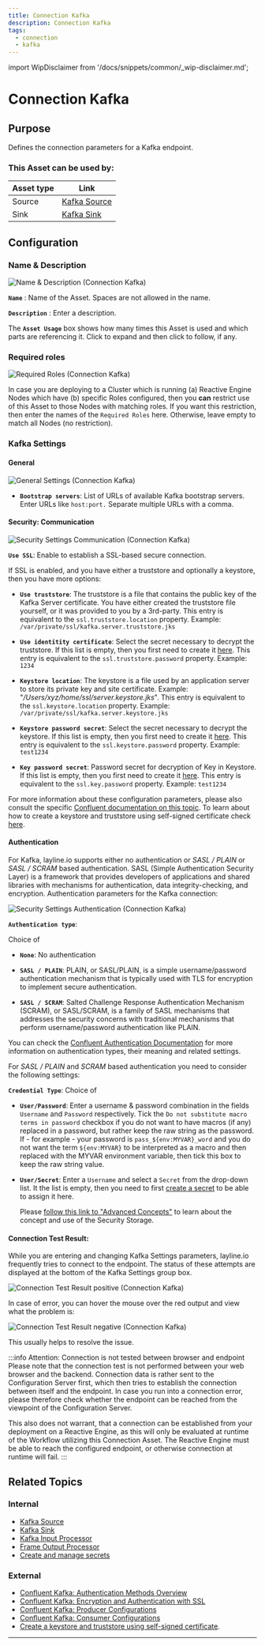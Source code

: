 ```yaml
---
title: Connection Kafka
description: Connection Kafka
tags:
  - connection
  - kafka
---
```


import WipDisclaimer from '/docs/snippets/common/_wip-disclaimer.md';

# Connection Kafka

## Purpose

Defines the connection parameters for a Kafka endpoint.

### This Asset can be used by:

| Asset type | Link                                                    |
|------------|---------------------------------------------------------|
| Source     | [Kafka Source](/docs/assets/sources/asset-source-kafka) |
| Sink       | [Kafka Sink](/docs/assets/sinks/asset-sink-kafka)       |

## Configuration

### Name & Description

![Name & Description (Connection Kafka)](./.asset-connection-kafka-images/d524b928.png)

**`Name`** : Name of the Asset. Spaces are not allowed in the name.

**`Description`** : Enter a description.

The **`Asset Usage`** box shows how many times this Asset is used and which parts are referencing it. Click to expand and then click to follow, if any.

### Required roles

![Required Roles (Connection Kafka)](./.asset-connection-kafka-images/c2e6ec39.png)

In case you are deploying to a Cluster which is running (a) Reactive Engine Nodes which have (b) specific Roles configured, then you **can** restrict use of this Asset to those Nodes with matching
roles.
If you want this restriction, then enter the names of the `Required Roles` here. Otherwise, leave empty to match all Nodes (no restriction).

### Kafka Settings

#### General

![General Settings (Connection Kafka)](./.asset-connection-kafka-images/bea9ffb0.png)

* **`Bootstrap servers`**: List of URLs of available Kafka bootstrap servers. Enter URLs like `host:port.` Separate multiple URLs with a comma.

#### Security: Communication

![Security Settings Communication (Connection Kafka)](./.asset-connection-kafka-images/22dd0741.png)

**`Use SSL`**: Enable to establish a SSL-based secure connection.

If SSL is enabled, and you have either a truststore and optionally a keystore, then you have more options:

* **`Use truststore`**: The truststore is a file that contains the public key of the Kafka Server certificate. You have either created the truststore file yourself, or it was provided to you by a
  3rd-party.
  This entry is equivalent to the `ssl.truststore.location` property.
  Example: `/var/private/ssl/kafka.server.truststore.jks`

* **`Use identitity certificate`**: Select the secret necessary to decrypt the truststore. If this list is empty, then you first need to create it [here](/docs/assets/resources/asset-resource-secret).
  This entry is equivalent to the `ssl.truststore.password` property.
  Example: `1234`

* **`Keystore location`**: The keystore is a file used by an application server to store its private key and site certificate. Example: "_/Users/xyz/home/ssl/server.keystore.jks_".
  This entry is equivalent to the `ssl.keystore.location` property.
  Example: `/var/private/ssl/kafka.server.keystore.jks`

* **`Keystore password secret`**: Select the secret necessary to decrypt the keystore. If this list is empty, then you first need to create it [here](/docs/assets/resources/asset-resource-secret).
  This entry is equivalent to the `ssl.keystore.password` property.
  Example: `test1234`

* **`Key password secret`**:  Password secret for decryption of Key in Keystore. If this list is empty, then you first need to create it [here](/docs/assets/resources/asset-resource-secret).
  This entry is equivalent to the `ssl.key.password` property.
  Example: `test1234`

For more information about these configuration parameters, please also consult the
specific [Confluent documentation on this topic](https://docs.confluent.io/platform/current/kafka/authentication_ssl.html).
To learn about how to create a keystore and truststore using self-signed certificate
check [here](https://unix.stackexchange.com/questions/347116/how-to-create-keystore-and-truststore-using-self-signed-certificate).

#### Authentication

For Kafka, layline.io supports either no authentication or _SASL / PLAIN_ or _SASL / SCRAM_ based authentication.
SASL (Simple Authentication Security Layer) is a framework that provides developers of applications and shared libraries with mechanisms for authentication, data integrity-checking, and encryption.
Authentication parameters for the Kafka connection:

![Security Settings Authentication (Connection Kafka)](./.asset-connection-kafka-images/5a780d01.png)

**`Authentication type`**:

Choice of

* **`None`**: No authentication

* **`SASL / PLAIN`**: PLAIN, or SASL/PLAIN, is a simple username/password authentication mechanism that is typically used with TLS for encryption to implement secure authentication.

* **`SASL / SCRAM`**: Salted Challenge Response Authentication Mechanism (SCRAM), or SASL/SCRAM, is a family of SASL mechanisms that addresses the security concerns with traditional mechanisms that
  perform username/password authentication like PLAIN.

You can check the [Confluent Authentication Documentation](https://docs.confluent.io/platform/current/kafka/overview-authentication-methods.html) for more information on authentication types, their
meaning and related settings.

For _SASL / PLAIN_ and _SCRAM_ based authentication you need to consider the following settings:

**`Credential Type`**: Choice of

* **`User/Password`**: Enter a username & password combination in the fields `Username` and `Password` respectively.
  Tick the `Do not substitute macro terms in password` checkbox if you do not want to have macros (if any) replaced in a password, but rather keep the raw string as the password.
  If - for example - your password is `pass_${env:MYVAR}_word` and you do not want the term `${env:MYVAR}` to be interpreted as a macro and then replaced with the MYVAR environment variable, then tick
  this box to keep the raw string value.

* **`User/Secret`**:
  Enter a `Username` and select a `Secret` from the drop-down list. It the list is empty, then you need to first [create a secret](/docs/assets/resources/asset-resource-secret) to be able to assign it
  here.

  Please [follow this link to "Advanced Concepts"](/docs/concept/advanced/secret-management) to learn about the concept and use of the Security Storage.

#### Connection Test Result:

While you are entering and changing Kafka Settings parameters, layline.io frequently tries to connect to the endpoint.
The status of these attempts are displayed at the bottom of the Kafka Settings group box.

![Connection Test Result positive (Connection Kafka)](./.asset-connection-kafka-images/f905dfed.png)

In case of error, you can hover the mouse over the red output and view what the problem is:

![Connection Test Result negative (Connection Kafka)](./.asset-connection-kafka-images/e8fd8a47.png)

This usually helps to resolve the issue.

:::info Attention: Connection is not tested between browser and endpoint
Please note that the connection test is not performed between your web browser and the backend.
Connection data is rather sent to the Configuration Server first, which then tries to establish the connection between itself and the endpoint.
In case you run into a connection error, please therefore check whether the endpoint can be reached from the viewpoint of the Configuration Server.

This also does not warrant, that a connection can be established from your deployment on a Reactive Engine, as this will only be evaluated at runtime of the Workflow utilizing this Connection Asset.
The Reactive Engine must be able to reach the configured endpoint, or otherwise connection at runtime will fail.
:::

## Related Topics

### Internal

* [Kafka Source](/docs/assets/sources/asset-source-kafka)
* [Kafka Sink](/docs/assets/sinks/asset-sink-kafka)
* [Kafka Input Processor](/docs/assets/processors-input/asset-input-kafka)
* [Frame Output Processor](/docs/assets/processors-output/asset-output-frame)
* [Create and manage secrets](/docs/assets/resources/asset-resource-secret)

### External

* [Confluent Kafka: Authentication Methods Overview](https://docs.confluent.io/platform/current/kafka/overview-authentication-methods.html)
* [Confluent Kafka: Encryption and Authentication with SSL](https://docs.confluent.io/platform/current/kafka/authentication_ssl.html)
* [Confluent Kafka: Producer Configurations](https://docs.confluent.io/platform/current/installation/configuration/producer-configs.html)
* [Confluent Kafka: Consumer Configurations](https://docs.confluent.io/platform/current/installation/configuration/consumer-configs.html)
* [Create a keystore and truststore using self-signed certificate](https://unix.stackexchange.com/questions/347116/how-to-create-keystore-and-truststore-using-self-signed-certificate).

---
<WipDisclaimer></WipDisclaimer>

